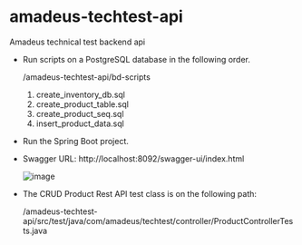 # amadeus-techtest-api
 Amadeus technical test backend api

- Run scripts on a PostgreSQL database in the following order.
  
  /amadeus-techtest-api/bd-scripts

    1. create_inventory_db.sql
    2. create_product_table.sql
    3. create_product_seq.sql
    4. insert_product_data.sql
 
- Run the Spring Boot project.

- Swagger URL: http://localhost:8092/swagger-ui/index.html

  ![image](https://github.com/danielrd8/amadeus-techtest-api/assets/53479385/9cc9a5b1-3759-428a-a102-6cb01d9b939e)

- The CRUD Product Rest API test class is on the following path:
  
  /amadeus-techtest-api/src/test/java/com/amadeus/techtest/controller/ProductControllerTests.java

  
